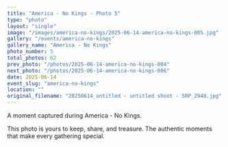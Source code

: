 ```yaml
---
title: "America - No Kings - Photo 5"
type: "photo"
layout: "single"
image: "/images/america-no-kings/2025-06-14-america-no-kings-005.jpg"
gallery: "/events/america-no-kings"
gallery_name: "America - No Kings"
photo_number: 5
total_photos: 62
prev_photo: "/photos/2025-06-14-america-no-kings-004"
next_photo: "/photos/2025-06-14-america-no-kings-006"
date: 2025-06-14
event_slug: "america-no-kings"
location: ""
original_filename: "20250614_untitled - untitled shoot - 5RP_2948.jpg"
---
```


A moment captured during America - No Kings.

This photo is yours to keep, share, and treasure. The authentic moments that make every gathering special.